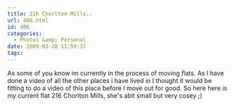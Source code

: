 ```yaml
---
title: 216 Chorlton Mills..
url: 406.html
id: 406
categories:
  - Photos &amp; Personal
date: 2009-03-28 11:59:37
tags:
---
```


As some of you know im currently in the process of moving flats. As I have done a video of all the other places i have lived in I thought it would be fitting to do a video of this place before I move out for good. So here here is my current flat 216 Chorlton Mills, she's abit small but very cosey ;)<!-- more -->

<object width="480" height="385" data="https://www.youtube.com/v/PcR8hLX1Lak&amp;hl=en&amp;fs=1" type="application/x-shockwave-flash"><param name="allowFullScreen" value="true" /><param name="allowscriptaccess" value="always" /><param name="src" value="https://www.youtube.com/v/PcR8hLX1Lak&amp;hl=en&amp;fs=1" /><param name="allowfullscreen" value="true" /></object>